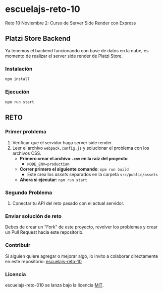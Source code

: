# escuelajs-reto-10

Reto 10 Noviembre 2: Curso de Server Side Render con Express

## Platzi Store Backend

Ya tenemos el backend funcionando con base de datos en la nube, es momento de realizar el server side render de Platzi Store.

### Instalación

```sh
npm install
```

### Ejecución

```sh
npm run start
```

## RETO

### Primer problema

1. Verificar que el servidor haga server side render.
2. Leer el archivo `webpack.config.js` y solucionar el problema con los archivos CSS.
   - **Primero crear el archivo `.env` en la raíz del proyecto**
     - `NODE_ENV=production`
   - **Correr primero el siguiente comando**: `npm run build`
     - Este crea los _assets_ separados en la carpeta `src/public/assets`
   - **Ahora si ejecutar**: `npm run start`

### Segundo Problema

1. Conectar tu API del reto pasado con el actual servidor.


### Enviar solución de reto

Debes de crear un "Fork" de este proyecto, revolver los problemas y crear un Pull Request hacia este repositorio.

### Contribuir

Si alguien quiere agregar o mejorar algo, lo invito a colaborar directamente en este repositorio: [escuelajs-reto-10](https://github.com/platzi/escuelajs-reto-10/)

### Licencia

escuelajs-reto-010 se lanza bajo la licencia [MIT](https://opensource.org/licenses/MIT).
